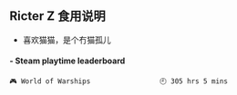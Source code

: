 ## Ricter Z 食用说明
- 喜欢猫猫，是个冇猫孤儿

<!-- steam-box start -->
#### - Steam playtime leaderboard
```text
🎮 World of Warships                 🕘 305 hrs 5 mins
```
<!-- Powered by https://github.com/YouEclipse/steam-box . -->
<!-- steam-box end -->
